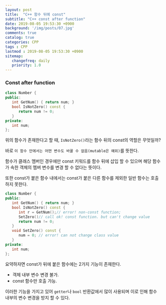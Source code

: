 ```yaml
---
layout: post
title:  "C++ 함수 뒤에 const"
subtitle: "C++ const after function"
date: 2019-08-05 19:53:30 +0900
background: '/img/posts/07.jpg'
comments: true
catalog: true
categories: CPP
tags : CPP
lastmod : 2019-08-05 19:53:30 +0900
sitemap:
   changefreq: daily
   priority: 1.0
---
```


### Const after function

```cpp
class Number {
public:
   int GetNum() { return num; }
   bool IsNotZero() const {
      return num != 0;
   }
private:
   int num;
};
```

위의 함수가 존재한다고 할 때, `IsNotZero()`라는 함수 뒤의 const의 역할은 무엇일까?

바로 `이 함수 안에서는 어떤 변수도 바꿀 수 없음(mutable은 예외)`를 뜻한다.

함수가 클래스 멤버인 경우에만 const 키워드를 함수 뒤에 삽입 할 수 있으며 해당 함수가 속한 객체의 멤버 변수를 변경 할 수 없다는 뜻이다.

또한 const가 붙은 함수 내에서는 const가 붙은 다른 함수를 제외한 일반 함수는 호출하지 못한다.

```cpp
class Number {
public:
   int GetNum() { return num; }
   bool IsNotZero() const {
      int r = GetNum();// error! non-const function;
      SetZero()// call ok! const function. but can't change value
      return num != 0;
   }
   void SetZero() const {
      num = 0; // error! can not change class value
   }
private:
   int num;
};
```

요약하자면 const가 뒤에 붙은 함수에는 2가지 기능이 존재한다.

- 객체 내부 변수 변경 불가.
- const 함수만 호출 가능.

이러한 기능을 가지고 있어 `getter`나 `bool` 반환값에서 많이 사용되며 이로 인해 함수 내부의 변수 변경을 방지 할 수 있다.
